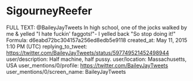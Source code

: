 # SigourneyReefer

FULL TEXT: @BaileyJayTweets In high school, one of the jocks walked by me &amp; yelled "I hate fuckin' faggots!"-
I yelled back "So stop doing it!"
Formula: d6eabd72bc304157a256ed8edb5e9118
created_at: May 11, 2015 1:10 PM (UTC)
replying_to_tweet: https://twitter.com/BaileyJayTweets/status/597749521452498944
user/description: Half machine, half pussy.
user/location: Massachusetts, USA
user_mentions/0/profile: https://twitter.com/BaileyJayTweets
user_mentions/0/screen_name: BaileyJayTweets